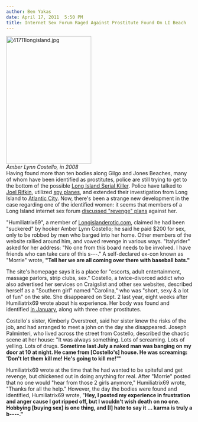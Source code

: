 ```yaml
---
author: Ben Yakas
date: April 17, 2011  5:50 PM
title: Internet Sex Forum Raged Against Prostitute Found On LI Beach
---
```


<p><span class="mt-enclosure mt-enclosure-image" style="display: inline;"> </span></p><div class="image-left" style=" width:230px; "> <img alt="41711longisland.jpg" src="https://web.archive.org/web/20110418215729im_/http://gothamist.com/attachments/byakas/41711longisland.jpg" width="230" height="345"> <br> <i>Amber Lynn Costello, in 2008</i></div> Having found more than ten bodies along Gilgo and Jones Beaches, many of whom have been identified as prostitutes, police are still trying to get to the bottom of the possible <a href="https://web.archive.org/web/20110418215729/http://gothamist.com/tags/longislandserialkiller">Long Island Serial Killer</a>. Police have talked to <a href="https://web.archive.org/web/20110418215729/http://gothamist.com/2011/04/15/long_island_bones_arent_joel_rifkin.php">Joel Rifkin</a>, utilized <a href="https://web.archive.org/web/20110418215729/http://gothamist.com/2011/04/14/fbi_sends_in_spy_planes_to_search_f.php">spy planes</a>, and extended their investigation from Long Island to <a href="https://web.archive.org/web/20110418215729/http://gothamist.com/2011/04/07/hunt_for_li_serial_killer_now_inclu.php">Atlantic City</a>. Now, there&apos;s been a strange new development in the case regarding one of the identified women: it seems that members of a Long Island internet sex forum <a href="https://web.archive.org/web/20110418215729/http://www.nydailynews.com/news/ny_crime/2011/04/17/2011-04-17_internet_sex_forum_wanted_revenge_vs_long_island_hooker_later_murdered_dumped_in.html">discussed &quot;revenge&quot; plans</a> against her. <p></p>

<p>&quot;Humiliatrix69&quot;, a member of <a href="https://web.archive.org/web/20110418215729/http://www.longislanderotic.com/">Longislanderotic.com</a>, claimed he had been &quot;suckered&quot; by hooker Amber Lynn Costello; he said he paid $200 for sex, only to be robbed by men who barged into her home. Other members of the website rallied around him, and vowed revenge in various ways. &quot;Italyrider&quot; asked for her address: &quot;No one from this board needs to be involved. I have friends who can take care of this s---.&quot; A self-declared ex-con known as &quot;Morrie&quot; wrote, <strong>&quot;Tell her we are all coming over there with baseball bats.&quot;</strong></p>

<p>The site&apos;s homepage says it is a place for &quot;escorts, adult entertainment, massage parlors, strip clubs, sex.&quot; Costello, a twice-divorced addict who also advertised her services on Craigslist and other sex websites, described herself as a &quot;Southern girl&quot; named &quot;Carolina,&quot; who was &quot;short, sexy &amp; a lot of fun&quot; on the site. She disappeared on Sept. 2 last year, eight weeks after Humiliatrix69 wrote about his experience. Her body was found and identified <a href="https://web.archive.org/web/20110418215729/http://gothamist.com/2011/01/24/all_bodies_found_on_li_beach_identi.php">in January</a>, along with three other prostitutes.</p>

<p>Costello&apos;s sister, Kimberly Overstreet, said her sister knew the risks of the job, and had arranged to meet a john on the day she disappeared. Joseph Palminteri, who lived across the street from Costello, described the chaotic scene at her house: &quot;It was always something. Lots of screaming. Lots of yelling. Lots of drugs. <strong>Sometime last July a naked man was banging on my door at 10 at night. He came from [Costello&apos;s] house. He was screaming: &apos;Don&apos;t let them kill me! He&apos;s going to kill me!&apos;&quot;</strong></p>

<p>Humiliatrix69 wrote at the time that he had wanted to be spiteful and get revenge, but chickened out in doing anything for real. After &quot;Morrie&quot; posted that no one would &quot;hear from those 2 girls anymore,&quot; Humiliatrix69 wrote, &quot;Thanks for all the help.&quot; However, the day the bodies were found and identified, Humiliatrix69 wrote, &quot;<strong>Hey, I posted my experience in frustration and anger cause I got ripped off, but I wouldn&apos;t wish death on no one. Hobbying [buying sex] is one thing, and [I] hate to say it ... karma is truly a b----.&quot;</strong></p>